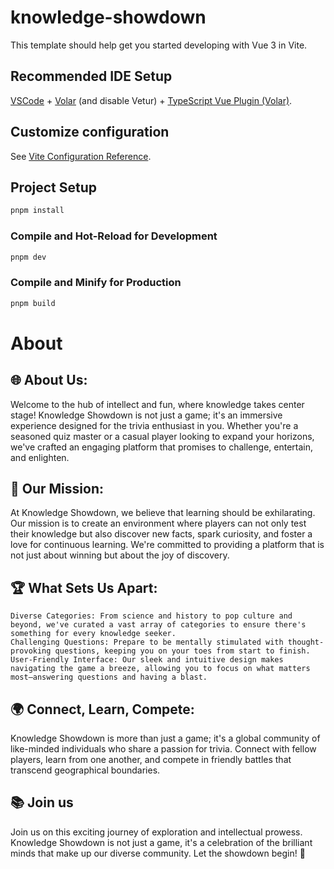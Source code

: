  
# knowledge-showdown

This template should help get you started developing with Vue 3 in Vite.

## Recommended IDE Setup

[VSCode](https://code.visualstudio.com/) + [Volar](https://marketplace.visualstudio.com/items?itemName=Vue.volar) (and disable Vetur) + [TypeScript Vue Plugin (Volar)](https://marketplace.visualstudio.com/items?itemName=Vue.vscode-typescript-vue-plugin).

## Customize configuration

See [Vite Configuration Reference](https://vitejs.dev/config/).

## Project Setup

```sh
pnpm install
```

### Compile and Hot-Reload for Development

```sh
pnpm dev
```

### Compile and Minify for Production

```sh
pnpm build
```
# About

## 🌐 About Us:
Welcome to the hub of intellect and fun, where knowledge takes center stage! Knowledge Showdown is not just a game; it's an immersive experience designed for the trivia enthusiast in you. Whether you're a seasoned quiz master or a casual player looking to expand your horizons, we've crafted an engaging platform that promises to challenge, entertain, and enlighten.

## 🧠 Our Mission:
At Knowledge Showdown, we believe that learning should be exhilarating. Our mission is to create an environment where players can not only test their knowledge but also discover new facts, spark curiosity, and foster a love for continuous learning. We're committed to providing a platform that is not just about winning but about the joy of discovery.

## 🏆 What Sets Us Apart:
    Diverse Categories: From science and history to pop culture and beyond, we've curated a vast array of categories to ensure there's something for every knowledge seeker.
    Challenging Questions: Prepare to be mentally stimulated with thought-provoking questions, keeping you on your toes from start to finish.
    User-Friendly Interface: Our sleek and intuitive design makes navigating the game a breeze, allowing you to focus on what matters most—answering questions and having a blast. 

## 🌍 Connect, Learn, Compete:
Knowledge Showdown is more than just a game; it's a global community of like-minded individuals who share a passion for trivia. Connect with fellow players, learn from one another, and compete in friendly battles that transcend geographical boundaries.

## 📚 Join us
Join us on this exciting journey of exploration and intellectual prowess. Knowledge Showdown is not just a game, it's a celebration of the brilliant minds that make up our diverse community. Let the showdown begin! 🚀 
